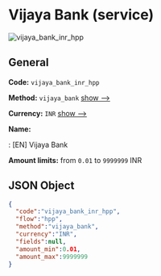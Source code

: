 
# Vijaya Bank (service) 
![vijaya_bank_inr_hpp](https://static.openfintech.io/payment_methods/vijaya_bank_inr_hpp/logo.svg?w=400&c=v0.59.26#w200)  

## General 
 
**Code:** `vijaya_bank_inr_hpp` 
 
**Method:** `vijaya_bank` 
 [show -->](/payment-methods/vijaya_bank/) 
 
**Currency:** `INR` [show -->](/currencies/INR/) 
 
**Name:** 
 
:	[EN] Vijaya Bank 
 
**Amount limits:** from `0.01` to `9999999` INR 

## JSON Object 

```json
{
  "code":"vijaya_bank_inr_hpp",
  "flow":"hpp",
  "method":"vijaya_bank",
  "currency":"INR",
  "fields":null,
  "amount_min":0.01,
  "amount_max":9999999
}
```  
